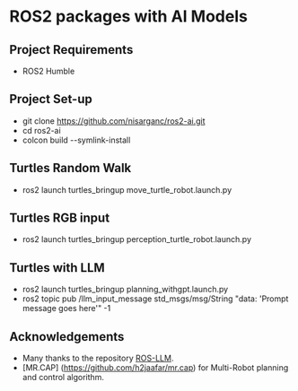# ROS2 packages with AI Models 

## Project Requirements
- ROS2 Humble

## Project Set-up
- git clone https://github.com/nisarganc/ros2-ai.git
- cd ros2-ai
- colcon build --symlink-install

## Turtles Random Walk   
- ros2 launch turtles_bringup move_turtle_robot.launch.py

## Turtles RGB input
- ros2 launch turtles_bringup perception_turtle_robot.launch.py

## Turtles with LLM
- ros2 launch turtles_bringup planning_withgpt.launch.py
- ros2 topic pub /llm_input_message std_msgs/msg/String "data: 'Prompt message goes here'" -1

## Acknowledgements
- Many thanks to the repository [ROS-LLM](https://github.com/Auromix/ROS-LLM).
- [MR.CAP] (https://github.com/h2jaafar/mr.cap) for Multi-Robot planning and control algorithm.